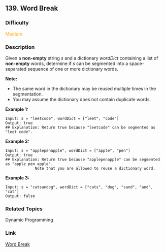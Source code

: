 ## 139. Word Break
### Difficulty

 <font color=orange>Medium</font>

### Description

Given a **non-empty** string _s_ and a dictionary _wordDict_ containing a list
of **non-empty** words, determine if _s_ can be segmented into a space-
separated sequence of one or more dictionary words.

**Note:**

  * The same word in the dictionary may be reused multiple times in the segmentation.
  * You may assume the dictionary does not contain duplicate words.

**Example 1:**
            Input: s = "leetcode", wordDict = ["leet", "code"]    Output: true    ## Explanation: Return true because "leetcode" can be segmented as "leet code".    

**Example 2:**
            Input: s = "applepenapple", wordDict = ["apple", "pen"]    Output: true    ## Explanation: Return true because "applepenapple" can be segmented as "apple pen apple".                 Note that you are allowed to reuse a dictionary word.    

**Example 3:**
            Input: s = "catsandog", wordDict = ["cats", "dog", "sand", "and", "cat"]    Output: false    


### Related Topics

Dynamic Programming


### Link
[Word Break](https://leetcode.com/problems/word-break)
